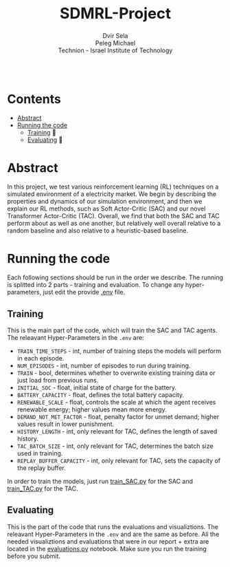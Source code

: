 <h1 align='center' style="text-align:center; font-weight:bold; font-size:2.5em"> SDMRL-Project</h1>

<p align='center' style="text-align:center;font-size:1em;">
    Dvir Sela
    <br/> 
    Peleg Michael
    <br/> 
    Technion - Israel Institute of Technology
</p>

<br>
<br>

# Contents
- [Abstract](#Abstract)
- [Running the code](#Running-the-code)
  - [Training](#Training) 🚂
  - [Evaluating](#Evaluating) 🔬

# Abstract

In this project, we test various reinforcement learning (RL) techniques on a simulated environment of a electricity market. We begin by describing the properties and dynamics of our simulation environment, and then we explain our RL methods, such as Soft Actor-Critic (SAC) and our novel Transformer Actor-Critic (TAC). Overall, we find that both the SAC and TAC perform about as well as one another, but relatively well overall relative to a random baseline and also relative to a heuristic-based baseline.

# Running the code
Each following sections should be run in the order we describe. The running is splitted into 2 parts - training and evaluation. To change any hyper-parameters, just edit the provide [.env](.env) file. 

## Training
This is the main part of the code, which will train the SAC and TAC agents. The releavant Hyper-Parameters in the `.env` are:
- `TRAIN_TIME_STEPS` - int, number of training steps the models will perform in each episode.  
- `NUM_EPISODES` - int, number of episodes to run during training.  
- `TRAIN` - bool, determines whether to overwrite existing training data or just load from previous runs.  
- `INITIAL_SOC` - float, initial state of charge for the battery.  
- `BATTERY_CAPACITY` - float, defines the total battery capacity.  
- `RENEWABLE_SCALE` - float, controls the scale at which the agent receives renewable energy; higher values mean more energy.  
- `DEMAND_NOT_MET_FACTOR` - float, penalty factor for unmet demand; higher values result in lower punishment.  
- `HISTORY_LENGTH` - int, only relevant for TAC, defines the length of saved history.  
- `TAC_BATCH_SIZE` - int, only relevant for TAC, determines the batch size used in training.  
- `REPLAY_BUFFER_CAPACITY` - int, only relevant for TAC, sets the capacity of the replay buffer.  

In order to train the models, just run [train_SAC.py](train_SAC.py) for the SAC and [train_TAC.py](train_TAC.py) for the TAC.
## Evaluating
This is the part of the code that runs the evaluations and visualiztions. The releavant Hyper-Parameters in the `.env` and are the same as before. 
All the needed visualiztions and evaluations that were in our report + extra are located in the [evaluations.py](evaluations.py) notebook. Make sure you run the training before you submit.
